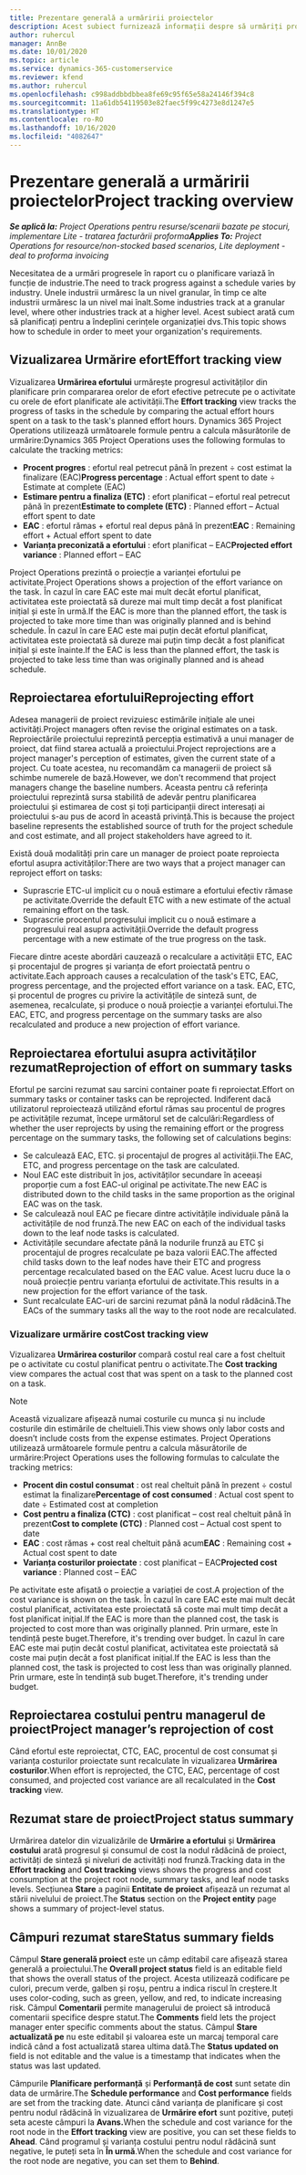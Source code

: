 ```yaml
---
title: Prezentare generală a urmăririi proiectelor
description: Acest subiect furnizează informații despre să urmăriți progresul proiectului și consumul de costuri.
author: ruhercul
manager: AnnBe
ms.date: 10/01/2020
ms.topic: article
ms.service: dynamics-365-customerservice
ms.reviewer: kfend
ms.author: ruhercul
ms.openlocfilehash: c998addbbdbbea8fe69c95f65e58a24146f394c8
ms.sourcegitcommit: 11a61db54119503e82faec5f99c4273e8d1247e5
ms.translationtype: HT
ms.contentlocale: ro-RO
ms.lasthandoff: 10/16/2020
ms.locfileid: "4082647"
---
```

# <a name="project-tracking-overview"></a><span data-ttu-id="f305f-103">Prezentare generală a urmăririi proiectelor</span><span class="sxs-lookup"><span data-stu-id="f305f-103">Project tracking overview</span></span>

<span data-ttu-id="f305f-104">_**Se aplică la:** Project Operations pentru resurse/scenarii bazate pe stocuri, implementare Lite - tratarea facturării proforma_</span><span class="sxs-lookup"><span data-stu-id="f305f-104">_**Applies To:** Project Operations for resource/non-stocked based scenarios, Lite deployment - deal to proforma invoicing_</span></span>

<span data-ttu-id="f305f-105">Necesitatea de a urmări progresele în raport cu o planificare variază în funcție de industrie.</span><span class="sxs-lookup"><span data-stu-id="f305f-105">The need to track progress against a schedule varies by industry.</span></span> <span data-ttu-id="f305f-106">Unele industrii urmăresc la un nivel granular, în timp ce alte industrii urmăresc la un nivel mai înalt.</span><span class="sxs-lookup"><span data-stu-id="f305f-106">Some industries track at a granular level, where other industries track at a higher level.</span></span> <span data-ttu-id="f305f-107">Acest subiect arată cum să planificați pentru a îndeplini cerințele organizației dvs.</span><span class="sxs-lookup"><span data-stu-id="f305f-107">This topic shows how to schedule in order to meet your organization's requirements.</span></span>

## <a name="effort-tracking-view"></a><span data-ttu-id="f305f-108">Vizualizarea Urmărire efort</span><span class="sxs-lookup"><span data-stu-id="f305f-108">Effort tracking view</span></span>

<span data-ttu-id="f305f-109">Vizualizarea **Urmărirea efortului** urmărește progresul activităților din planificare prin compararea orelor de efort efective petrecute pe o activitate cu orele de efort planificate ale activității.</span><span class="sxs-lookup"><span data-stu-id="f305f-109">The **Effort tracking** view tracks the progress of tasks in the schedule by comparing the actual effort hours spent on a task to the task's planned effort hours.</span></span> <span data-ttu-id="f305f-110">Dynamics 365 Project Operations utilizează următoarele formule pentru a calcula măsurătorile de urmărire:</span><span class="sxs-lookup"><span data-stu-id="f305f-110">Dynamics 365 Project Operations uses the following formulas to calculate the tracking metrics:</span></span>

- <span data-ttu-id="f305f-111">**Procent progres** : efortul real petrecut până în prezent ÷ cost estimat la finalizare (EAC)</span><span class="sxs-lookup"><span data-stu-id="f305f-111">**Progress percentage** : Actual effort spent to date ÷ Estimate at complete (EAC)</span></span> 
- <span data-ttu-id="f305f-112">**Estimare pentru a finaliza (ETC)** : efort planificat – efortul real petrecut până în prezent</span><span class="sxs-lookup"><span data-stu-id="f305f-112">**Estimate to complete (ETC)** : Planned effort – Actual effort spent to date</span></span> 
- <span data-ttu-id="f305f-113">**EAC** : efortul rămas + efortul real depus până în prezent</span><span class="sxs-lookup"><span data-stu-id="f305f-113">**EAC** : Remaining effort + Actual effort spent to date</span></span> 
- <span data-ttu-id="f305f-114">**Varianța preconizată a efortului** : efort planificat – EAC</span><span class="sxs-lookup"><span data-stu-id="f305f-114">**Projected effort variance** : Planned effort – EAC</span></span>

<span data-ttu-id="f305f-115">Project Operations prezintă o proiecție a varianței efortului pe activitate.</span><span class="sxs-lookup"><span data-stu-id="f305f-115">Project Operations shows a projection of the effort variance on the task.</span></span> <span data-ttu-id="f305f-116">În cazul în care EAC este mai mult decât efortul planificat, activitatea este proiectată să dureze mai mult timp decât a fost planificat inițial și este în urmă.</span><span class="sxs-lookup"><span data-stu-id="f305f-116">If the EAC is more than the planned effort, the task is projected to take more time than was originally planned and is behind schedule.</span></span> <span data-ttu-id="f305f-117">În cazul în care EAC este mai puțin decât efortul planificat, activitatea este proiectată să dureze mai puțin timp decât a fost planificat inițial și este înainte.</span><span class="sxs-lookup"><span data-stu-id="f305f-117">If the EAC is less than the planned effort, the task is projected to take less time than was originally planned and is ahead schedule.</span></span>

## <a name="reprojecting-effort"></a><span data-ttu-id="f305f-118">Reproiectarea efortului</span><span class="sxs-lookup"><span data-stu-id="f305f-118">Reprojecting effort</span></span>

<span data-ttu-id="f305f-119">Adesea managerii de proiect revizuiesc estimările inițiale ale unei activități.</span><span class="sxs-lookup"><span data-stu-id="f305f-119">Project managers often revise the original estimates on a task.</span></span> <span data-ttu-id="f305f-120">Reproiectările proiectului reprezintă percepția estimativă a unui manager de proiect, dat fiind starea actuală a proiectului.</span><span class="sxs-lookup"><span data-stu-id="f305f-120">Project reprojections are a project manager's perception of estimates, given the current state of a project.</span></span> <span data-ttu-id="f305f-121">Cu toate acestea, nu recomandăm ca managerii de proiect să schimbe numerele de bază.</span><span class="sxs-lookup"><span data-stu-id="f305f-121">However, we don't recommend that project managers change the baseline numbers.</span></span> <span data-ttu-id="f305f-122">Aceasta pentru că referința proiectului reprezintă sursa stabilită de adevăr pentru planificarea proiectului și estimarea de cost și toți participanții direct interesați ai proiectului s-au pus de acord în această privință.</span><span class="sxs-lookup"><span data-stu-id="f305f-122">This is because the project baseline represents the established source of truth for the project schedule and cost estimate, and all project stakeholders have agreed to it.</span></span>

<span data-ttu-id="f305f-123">Există două modalități prin care un manager de proiect poate reproiecta efortul asupra activităților:</span><span class="sxs-lookup"><span data-stu-id="f305f-123">There are two ways that a project manager can reproject effort on tasks:</span></span>

- <span data-ttu-id="f305f-124">Suprascrie ETC-ul implicit cu o nouă estimare a efortului efectiv rămase pe activitate.</span><span class="sxs-lookup"><span data-stu-id="f305f-124">Override the default ETC with a new estimate of the actual remaining effort on the task.</span></span> 
- <span data-ttu-id="f305f-125">Suprascrie procentul progresului implicit cu o nouă estimare a progresului real asupra activității.</span><span class="sxs-lookup"><span data-stu-id="f305f-125">Override the default progress percentage with a new estimate of the true progress on the task.</span></span>

<span data-ttu-id="f305f-126">Fiecare dintre aceste abordări cauzează o recalculare a activității ETC, EAC și procentajul de progres și varianța de efort proiectată pentru o activitate.</span><span class="sxs-lookup"><span data-stu-id="f305f-126">Each approach causes a recalculation of the task's ETC, EAC, progress percentage, and the projected effort variance on a task.</span></span> <span data-ttu-id="f305f-127">EAC, ETC, și procentul de progres cu privire la activitățile de sinteză sunt, de asemenea, recalculate, și produce o nouă proiecție a varianței efortului.</span><span class="sxs-lookup"><span data-stu-id="f305f-127">The EAC, ETC, and progress percentage on the summary tasks are also recalculated and produce a new projection of effort variance.</span></span>

## <a name="reprojection-of-effort-on-summary-tasks"></a><span data-ttu-id="f305f-128">Reproiectarea efortului asupra activităților rezumat</span><span class="sxs-lookup"><span data-stu-id="f305f-128">Reprojection of effort on summary tasks</span></span>

<span data-ttu-id="f305f-129">Efortul pe sarcini rezumat sau sarcini container poate fi reproiectat.</span><span class="sxs-lookup"><span data-stu-id="f305f-129">Effort on summary tasks or container tasks can be reprojected.</span></span> <span data-ttu-id="f305f-130">Indiferent dacă utilizatorul reproiectează utilizând efortul rămas sau procentul de progres pe activitățile rezumat, începe următorul set de calculări:</span><span class="sxs-lookup"><span data-stu-id="f305f-130">Regardless of whether the user reprojects by using the remaining effort or the progress percentage on the summary tasks, the following set of calculations begins:</span></span>

- <span data-ttu-id="f305f-131">Se calculează EAC, ETC. și procentajul de progres al activității.</span><span class="sxs-lookup"><span data-stu-id="f305f-131">The EAC, ETC, and progress percentage on the task are calculated.</span></span>
- <span data-ttu-id="f305f-132">Noul EAC este distribuit în jos, activităților secundare în aceeași proporție cum a fost EAC-ul original pe activitate.</span><span class="sxs-lookup"><span data-stu-id="f305f-132">The new EAC is distributed down to the child tasks in the same proportion as the original EAC was on the task.</span></span>
- <span data-ttu-id="f305f-133">Se calculează noul EAC pe fiecare dintre activitățile individuale până la activitățile de nod frunză.</span><span class="sxs-lookup"><span data-stu-id="f305f-133">The new EAC on each of the individual tasks down to the leaf node tasks is calculated.</span></span> 
- <span data-ttu-id="f305f-134">Activitățile secundare afectate până la nodurile frunză au ETC și procentajul de progres recalculate pe baza valorii EAC.</span><span class="sxs-lookup"><span data-stu-id="f305f-134">The affected child tasks down to the leaf nodes have their ETC and progress percentage recalculated based on the EAC value.</span></span> <span data-ttu-id="f305f-135">Acest lucru duce la o nouă proiecție pentru varianța efortului de activitate.</span><span class="sxs-lookup"><span data-stu-id="f305f-135">This results in a new projection for the effort variance of the task.</span></span> 
- <span data-ttu-id="f305f-136">Sunt recalculate EAC-uri de sarcini rezumat până la nodul rădăcină.</span><span class="sxs-lookup"><span data-stu-id="f305f-136">The EACs of the summary tasks all the way to the root node are recalculated.</span></span>

### <a name="cost-tracking-view"></a><span data-ttu-id="f305f-137">Vizualizare urmărire cost</span><span class="sxs-lookup"><span data-stu-id="f305f-137">Cost tracking view</span></span> 

<span data-ttu-id="f305f-138">Vizualizarea **Urmărirea costurilor** compară costul real care a fost cheltuit pe o activitate cu costul planificat pentru o activitate.</span><span class="sxs-lookup"><span data-stu-id="f305f-138">The **Cost tracking** view compares the actual cost that was spent on a task to the planned cost on a task.</span></span> 

> [!NOTE]
> <span data-ttu-id="f305f-139">Această vizualizare afișează numai costurile cu munca și nu include costurile din estimările de cheltuieli.</span><span class="sxs-lookup"><span data-stu-id="f305f-139">This view shows only labor costs and doesn’t include costs from the expense estimates.</span></span> <span data-ttu-id="f305f-140">Project Operations utilizează următoarele formule pentru a calcula măsurătorile de urmărire:</span><span class="sxs-lookup"><span data-stu-id="f305f-140">Project Operations uses the following formulas to calculate the tracking metrics:</span></span>

- <span data-ttu-id="f305f-141">**Procent din costul consumat** : ost real cheltuit până în prezent ÷ costul estimat la finalizare</span><span class="sxs-lookup"><span data-stu-id="f305f-141">**Percentage of cost consumed** : Actual cost spent to date ÷ Estimated cost at completion</span></span>
- <span data-ttu-id="f305f-142">**Cost pentru a finaliza (CTC)** : cost planificat – cost real cheltuit până în prezent</span><span class="sxs-lookup"><span data-stu-id="f305f-142">**Cost to complete (CTC)** : Planned cost – Actual cost spent to date</span></span>
- <span data-ttu-id="f305f-143">**EAC** : cost rămas + cost real cheltuit până acum</span><span class="sxs-lookup"><span data-stu-id="f305f-143">**EAC** : Remaining cost + Actual cost spent to date</span></span>
- <span data-ttu-id="f305f-144">**Varianța costurilor proiectate** : cost planificat – EAC</span><span class="sxs-lookup"><span data-stu-id="f305f-144">**Projected cost variance** : Planned cost – EAC</span></span>

<span data-ttu-id="f305f-145">Pe activitate este afișată o proiecție a variației de cost.</span><span class="sxs-lookup"><span data-stu-id="f305f-145">A projection of the cost variance is shown on the task.</span></span> <span data-ttu-id="f305f-146">În cazul în care EAC este mai mult decât costul planificat, activitatea este proiectată să coste mai mult timp decât a fost planificat inițial.</span><span class="sxs-lookup"><span data-stu-id="f305f-146">If the EAC is more than the planned cost, the task is projected to cost more than was originally planned.</span></span> <span data-ttu-id="f305f-147">Prin urmare, este în tendință peste buget.</span><span class="sxs-lookup"><span data-stu-id="f305f-147">Therefore, it's trending over budget.</span></span> <span data-ttu-id="f305f-148">În cazul în care EAC este mai puțin decât costul planificat, activitatea este proiectată să coste mai puțin decât a fost planificat inițial.</span><span class="sxs-lookup"><span data-stu-id="f305f-148">If the EAC is less than the planned cost, the task is projected to cost less than was originally planned.</span></span> <span data-ttu-id="f305f-149">Prin urmare, este în tendință sub buget.</span><span class="sxs-lookup"><span data-stu-id="f305f-149">Therefore, it's trending under budget.</span></span>

## <a name="project-managers-reprojection-of-cost"></a><span data-ttu-id="f305f-150">Reproiectarea costului pentru managerul de proiect</span><span class="sxs-lookup"><span data-stu-id="f305f-150">Project manager’s reprojection of cost</span></span>

<span data-ttu-id="f305f-151">Când efortul este reproiectat, CTC, EAC, procentul de cost consumat și varianța costurilor proiectate sunt recalculate în vizualizarea **Urmărirea costurilor**.</span><span class="sxs-lookup"><span data-stu-id="f305f-151">When effort is reprojected, the CTC, EAC, percentage of cost consumed, and projected cost variance are all recalculated in the **Cost tracking** view.</span></span>

## <a name="project-status-summary"></a><span data-ttu-id="f305f-152">Rezumat stare de proiect</span><span class="sxs-lookup"><span data-stu-id="f305f-152">Project status summary</span></span>

<span data-ttu-id="f305f-153">Urmărirea datelor din vizualizările de **Urmărire a efortului** și **Urmărirea costului** arată progresul și consumul de cost la nodul rădăcină de proiect, activități de sinteză și niveluri de activități nod frunză.</span><span class="sxs-lookup"><span data-stu-id="f305f-153">Tracking data in the **Effort tracking** and **Cost tracking** views shows the progress and cost consumption at the project root node, summary tasks, and leaf node tasks levels.</span></span> <span data-ttu-id="f305f-154">Secțiunea **Stare** a paginii **Entitate de proiect** afișează un rezumat al stării nivelului de proiect.</span><span class="sxs-lookup"><span data-stu-id="f305f-154">The **Status** section on the **Project entity** page shows a summary of project-level status.</span></span>

## <a name="status-summary-fields"></a><span data-ttu-id="f305f-155">Câmpuri rezumat stare</span><span class="sxs-lookup"><span data-stu-id="f305f-155">Status summary fields</span></span>

<span data-ttu-id="f305f-156">Câmpul **Stare generală proiect** este un câmp editabil care afișează starea generală a proiectului.</span><span class="sxs-lookup"><span data-stu-id="f305f-156">The **Overall project status** field is an editable field that shows the overall status of the project.</span></span> <span data-ttu-id="f305f-157">Acesta utilizează codificare pe culori, precum verde, galben și roșu, pentru a indica riscul în creștere.</span><span class="sxs-lookup"><span data-stu-id="f305f-157">It uses color-coding, such as green, yellow, and red, to indicate increasing risk.</span></span> <span data-ttu-id="f305f-158">Câmpul **Comentarii** permite managerului de proiect să introducă comentarii specifice despre statut.</span><span class="sxs-lookup"><span data-stu-id="f305f-158">The **Comments** field lets the project manager enter specific comments about the status.</span></span> <span data-ttu-id="f305f-159">Câmpul **Stare actualizată pe** nu este editabil și valoarea este un marcaj temporal care indică când a fost actualizată starea ultima dată.</span><span class="sxs-lookup"><span data-stu-id="f305f-159">The **Status updated on** field is not editable and the value is a timestamp that indicates when the status was last updated.</span></span>

<span data-ttu-id="f305f-160">Câmpurile **Planificare performanță** și **Performanță de cost** sunt setate din data de urmărire.</span><span class="sxs-lookup"><span data-stu-id="f305f-160">The **Schedule performance** and **Cost performance** fields are set from the tracking date.</span></span> <span data-ttu-id="f305f-161">Atunci când varianța de planificare și cost pentru nodul rădăcină în vizualizarea de **Urmărire efort** sunt pozitive, puteți seta aceste câmpuri la **Avans.**</span><span class="sxs-lookup"><span data-stu-id="f305f-161">When the schedule and cost variance for the root node in the **Effort tracking** view are positive, you can set these fields to **Ahead**.</span></span> <span data-ttu-id="f305f-162">Când programul și varianța costului pentru nodul rădăcină sunt negative, le puteți seta în **În urmă**.</span><span class="sxs-lookup"><span data-stu-id="f305f-162">When the schedule and cost variance for the root node are negative, you can set them to **Behind**.</span></span>
